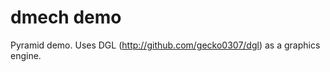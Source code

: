 dmech demo
==========
Pyramid demo.
Uses DGL (http://github.com/gecko0307/dgl) as a graphics engine.
